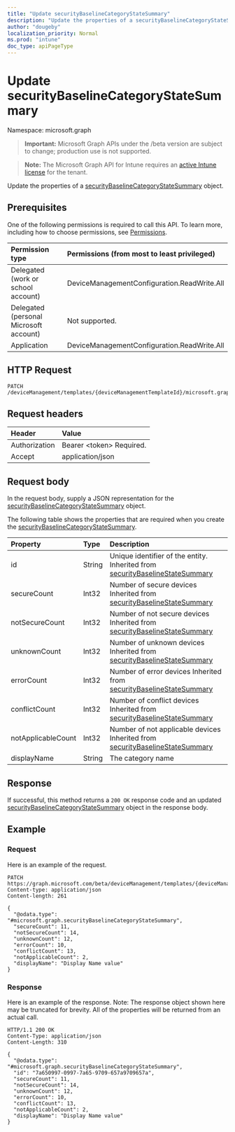 ```yaml
---
title: "Update securityBaselineCategoryStateSummary"
description: "Update the properties of a securityBaselineCategoryStateSummary object."
author: "dougeby"
localization_priority: Normal
ms.prod: "intune"
doc_type: apiPageType
---
```


# Update securityBaselineCategoryStateSummary

Namespace: microsoft.graph

> **Important:** Microsoft Graph APIs under the /beta version are subject to change; production use is not supported.

> **Note:** The Microsoft Graph API for Intune requires an [active Intune license](https://go.microsoft.com/fwlink/?linkid=839381) for the tenant.

Update the properties of a [securityBaselineCategoryStateSummary](../resources/intune-deviceintent-securitybaselinecategorystatesummary.md) object.

## Prerequisites
One of the following permissions is required to call this API. To learn more, including how to choose permissions, see [Permissions](/graph/permissions-reference).

|Permission type|Permissions (from most to least privileged)|
|:---|:---|
|Delegated (work or school account)|DeviceManagementConfiguration.ReadWrite.All|
|Delegated (personal Microsoft account)|Not supported.|
|Application|DeviceManagementConfiguration.ReadWrite.All|

## HTTP Request
<!-- {
  "blockType": "ignored"
}
-->
``` http
PATCH /deviceManagement/templates/{deviceManagementTemplateId}/microsoft.graph.securityBaselineTemplate/categoryDeviceStateSummaries/{securityBaselineCategoryStateSummaryId}
```

## Request headers
|Header|Value|
|:---|:---|
|Authorization|Bearer &lt;token&gt; Required.|
|Accept|application/json|

## Request body
In the request body, supply a JSON representation for the [securityBaselineCategoryStateSummary](../resources/intune-deviceintent-securitybaselinecategorystatesummary.md) object.

The following table shows the properties that are required when you create the [securityBaselineCategoryStateSummary](../resources/intune-deviceintent-securitybaselinecategorystatesummary.md).

|Property|Type|Description|
|:---|:---|:---|
|id|String|Unique identifier of the entity. Inherited from [securityBaselineStateSummary](../resources/intune-deviceintent-securitybaselinestatesummary.md)|
|secureCount|Int32|Number of secure devices Inherited from [securityBaselineStateSummary](../resources/intune-deviceintent-securitybaselinestatesummary.md)|
|notSecureCount|Int32|Number of not secure devices Inherited from [securityBaselineStateSummary](../resources/intune-deviceintent-securitybaselinestatesummary.md)|
|unknownCount|Int32|Number of unknown devices Inherited from [securityBaselineStateSummary](../resources/intune-deviceintent-securitybaselinestatesummary.md)|
|errorCount|Int32|Number of error devices Inherited from [securityBaselineStateSummary](../resources/intune-deviceintent-securitybaselinestatesummary.md)|
|conflictCount|Int32|Number of conflict devices Inherited from [securityBaselineStateSummary](../resources/intune-deviceintent-securitybaselinestatesummary.md)|
|notApplicableCount|Int32|Number of not applicable devices Inherited from [securityBaselineStateSummary](../resources/intune-deviceintent-securitybaselinestatesummary.md)|
|displayName|String|The category name|



## Response
If successful, this method returns a `200 OK` response code and an updated [securityBaselineCategoryStateSummary](../resources/intune-deviceintent-securitybaselinecategorystatesummary.md) object in the response body.

## Example

### Request
Here is an example of the request.
``` http
PATCH https://graph.microsoft.com/beta/deviceManagement/templates/{deviceManagementTemplateId}/microsoft.graph.securityBaselineTemplate/categoryDeviceStateSummaries/{securityBaselineCategoryStateSummaryId}
Content-type: application/json
Content-length: 261

{
  "@odata.type": "#microsoft.graph.securityBaselineCategoryStateSummary",
  "secureCount": 11,
  "notSecureCount": 14,
  "unknownCount": 12,
  "errorCount": 10,
  "conflictCount": 13,
  "notApplicableCount": 2,
  "displayName": "Display Name value"
}
```

### Response
Here is an example of the response. Note: The response object shown here may be truncated for brevity. All of the properties will be returned from an actual call.
``` http
HTTP/1.1 200 OK
Content-Type: application/json
Content-Length: 310

{
  "@odata.type": "#microsoft.graph.securityBaselineCategoryStateSummary",
  "id": "7a650997-0997-7a65-9709-657a9709657a",
  "secureCount": 11,
  "notSecureCount": 14,
  "unknownCount": 12,
  "errorCount": 10,
  "conflictCount": 13,
  "notApplicableCount": 2,
  "displayName": "Display Name value"
}
```






